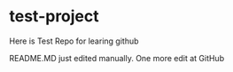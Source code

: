 # test-project
Here is Test Repo for learing github

README.MD just edited manually. One more edit at GitHub
